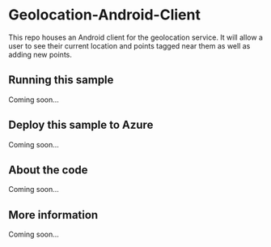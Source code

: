 # Geolocation-Android-Client
This repo houses an Android client for the geolocation service.  It will allow a user to see their current location and points tagged near them as well as adding new points.
## Running this sample
Coming soon...
## Deploy this sample to Azure
Coming soon...
## About the code
Coming soon...
## More information
Coming soon...